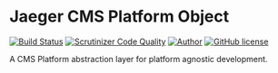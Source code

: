 # Jaeger CMS Platform Object

[![Build Status](https://travis-ci.org/jaeger-app/platforms.svg?branch=master)](https://travis-ci.org/jaeger-app/platforms)
[![Scrutinizer Code Quality](https://scrutinizer-ci.com/g/jaeger-app/platforms/badges/quality-score.png?b=master)](https://scrutinizer-ci.com/g/jaeger-app/platforms/?branch=master)
[![Author](http://img.shields.io/badge/author-@mithra62-blue.svg?style=flat-square)](https://twitter.com/mithra62)
[![GitHub license](https://img.shields.io/badge/license-MIT-blue.svg)](https://raw.githubusercontent.com/jaeger-app/bootstrap/master/LICENSE) 

A CMS Platform abstraction layer for platform agnostic development.
